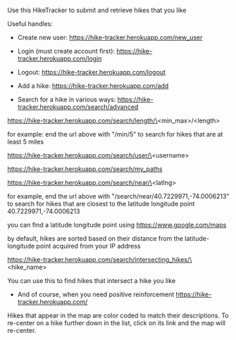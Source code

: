 Use this HikeTracker to submit and retrieve hikes that you like

Useful handles:
* Create new user:
https://hike-tracker.herokuapp.com/new_user

* Login (must create account first):
https://hike-tracker.herokuapp.com/login

* Logout:
https://hike-tracker.herokuapp.com/logout

* Add a hike:
https://hike-tracker.herokuapp.com/add

* Search for a hike in various ways:
https://hike-tracker.herokuapp.com/search/advanced

https://hike-tracker.herokuapp.com/search/length/\<min_max\>/\<length\>

for example: end the url above with "/min/5" to search for hikes that are at least 5 miles

https://hike-tracker.herokuapp.com/search/user/\<username\>

https://hike-tracker.herokuapp.com/search/my_paths

https://hike-tracker.herokuapp.com/search/near/\<latlng\>

for example, end the url above with "/search/near/40.7229971,-74.0006213" to search for hikes that are closest to the latitude longitude point 40.7229971,-74.0006213

you can find a latitude longitude point using https://www.google.com/maps

by default, hikes are sorted based on their distance from the latitude-longitude point acquired from your IP address

https://hike-tracker.herokuapp.com/search/intersecting_hikes/\<hike_name\>

You can use this to find hikes that intersect a hike you like

* And of course, when you need positive reinforcement
https://hike-tracker.herokuapp.com/

Hikes that appear in the map are color coded to match their descriptions.
To re-center on a hike further down in the list, click on its link and the map will re-center.